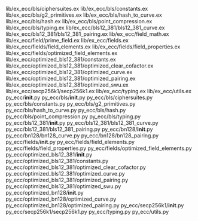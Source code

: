 lib/ex_ecc/bls/ciphersuites.ex
lib/ex_ecc/bls/constants.ex
lib/ex_ecc/bls/g2_primitives.ex
lib/ex_ecc/bls/hash_to_curve.ex
lib/ex_ecc/bls/hash.ex
lib/ex_ecc/bls/point_compression.ex
lib/ex_ecc/bls/typing.ex
lib/ex_ecc/bls12_381/bls12_381_curve.ex
lib/ex_ecc/bls12_381/bls12_381_pairing.ex
lib/ex_ecc/field_math.ex
lib/ex_ecc/field/prime_field.ex
lib/ex_ecc/fields.ex
lib/ex_ecc/fields/field_elements.ex
lib/ex_ecc/fields/field_properties.ex
lib/ex_ecc/fields/optimized_field_elements.ex
lib/ex_ecc/optimized_bls12_381/constants.ex
lib/ex_ecc/optimized_bls12_381/optimized_clear_cofactor.ex
lib/ex_ecc/optimized_bls12_381/optimized_curve.ex
lib/ex_ecc/optimized_bls12_381/optimized_pairing.ex
lib/ex_ecc/optimized_bls12_381/optimized_swu.ex
lib/ex_ecc/secp256k1/secp256k1.ex
lib/ex_ecc/typing.ex
lib/ex_ecc/utils.ex
py_ecc/__init__.py
py_ecc/bls/__init__.py
py_ecc/bls/ciphersuites.py
py_ecc/bls/constants.py
py_ecc/bls/g2_primitives.py
py_ecc/bls/hash_to_curve.py
py_ecc/bls/hash.py
py_ecc/bls/point_compression.py
py_ecc/bls/typing.py
py_ecc/bls12_381/__init__.py
py_ecc/bls12_381/bls12_381_curve.py
py_ecc/bls12_381/bls12_381_pairing.py
py_ecc/bn128/__init__.py
py_ecc/bn128/bn128_curve.py
py_ecc/bn128/bn128_pairing.py
py_ecc/fields/__init__.py
py_ecc/fields/field_elements.py
py_ecc/fields/field_properties.py
py_ecc/fields/optimized_field_elements.py
py_ecc/optimized_bls12_381/__init__.py
py_ecc/optimized_bls12_381/constants.py
py_ecc/optimized_bls12_381/optimized_clear_cofactor.py
py_ecc/optimized_bls12_381/optimized_curve.py
py_ecc/optimized_bls12_381/optimized_pairing.py
py_ecc/optimized_bls12_381/optimized_swu.py
py_ecc/optimized_bn128/__init__.py
py_ecc/optimized_bn128/optimized_curve.py
py_ecc/optimized_bn128/optimized_pairing.py
py_ecc/secp256k1/__init__.py
py_ecc/secp256k1/secp256k1.py
py_ecc/typing.py
py_ecc/utils.py
